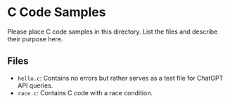 # C Code Samples

Please place C code samples in this directory. List the files and describe their purpose
here.


## Files

- `hello.c`: Contains no errors but rather serves as a test file for ChatGPT API queries.
- `race.c`: Contains C code with a race condition.
